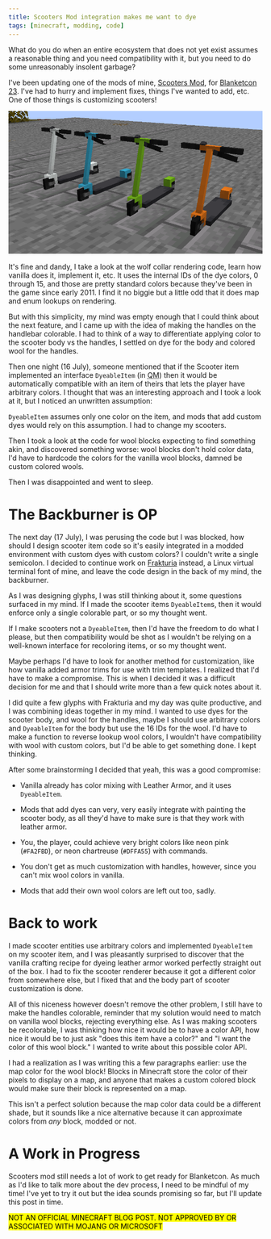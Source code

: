 ```yaml
---
title: Scooters Mod integration makes me want to dye
tags: [minecraft, modding, code]
---
```


What do you do when an entire ecosystem that does not yet exist assumes a
reasonable thing and you need compatibility with it, but you need to do some
unreasonably insolent garbage?


I've been updating one of the mods of mine, [Scooters Mod](/mods/scooters), for
[Blanketcon 23][bc23]. I've had to hurry and implement fixes, things I've wanted
to add, etc. One of those things is customizing scooters!

![A screenshot of a few painted scooters](/assets/screenshots/colorful_scooters_ingame.png)

It's fine and dandy, I take a look at the wolf collar rendering code, learn how
vanilla does it, implement it, etc. It uses the internal IDs of the dye colors,
0 through 15, and those are pretty standard colors because they've been in the
game since early 2011. I find it no biggie but a little odd that it does map
and enum lookups on rendering.

But with this simplicity, my mind was empty enough that I could think about the
next feature, and I came up with the idea of making the handles on the handlebar
colorable. I had to think of a way to differentiate applying color to the
scooter body vs the handles, I settled on dye for the body and colored wool for
the handles.

Then one night (16 July), someone mentioned that if the Scooter item implemented
an interface `DyeableItem` (in <abbr title="Quilt Mappings">QM</abbr>) then it
would be automatically compatible with an item of theirs that lets the player
have arbitrary colors. I thought that was an interesting approach and I took a
look at it, but I noticed an unwritten assumption:

`DyeableItem` assumes only one color on the item, and mods that add custom dyes
would rely on this assumption. I had to change my scooters.

Then I took a look at the code for wool blocks expecting to find something akin,
and discovered something worse: wool blocks don't hold color data, I'd have to
hardcode the colors for the vanilla wool blocks, damned be custom colored wools.

Then I was disappointed and went to sleep.


The Backburner is OP
====================

The next day (17 July), I was perusing the code but I was blocked, how should I
design scooter item code so it's easily integrated in a modded environment with
custom dyes with custom colors? I couldn't write a single semicolon. I decided
to continue work on [Frakturia][frakturia] instead, a Linux virtual terminal
font of mine, and leave the code design in the back of my mind, the backburner.

As I was designing glyphs, I was still thinking about it, some questions
surfaced in my mind. If I made the scooter items `DyeableItem`s, then it would enforce only a single colorable part, or so my thought went.

If I make scooters not a `DyeableItem`, then I'd have the freedom to do what I
please, but then compatibility would be shot as I wouldn't be relying on a
well-known interface for recoloring items, or so my thought went.

Maybe perhaps I'd have to look for another method for customization, like how
vanilla added armor trims for use with trim templates. I realized that I'd have
to make a compromise. This is when I decided it was a difficult decision for me
and that I should write more than a few quick notes about it.

I did quite a few glyphs with Frakturia and my day was quite productive, and I
was combining ideas together in my mind. I wanted to use dyes for the
scooter body, and wool for the handles, maybe I should use arbitrary colors and
`DyeableItem` for the body but use the 16 IDs for the wool. I'd have to make a
function to reverse lookup wool colors, I wouldn't have compatibility with
wool with custom colors, but I'd be able to get something done. I kept thinking.

After some brainstorming I decided that yeah, this was a good compromise:

  - Vanilla already has color mixing with Leather Armor, and it uses
    `DyeableItem`.

  - Mods that add dyes can very, very easily integrate with painting the scooter
    body, as all they'd have to make sure is that they work with leather armor.

  - You, the player, could achieve very bright colors like neon pink
    (`#FA2FBD`), or neon chartreuse (`#DFFA55`) with commands.

  - You don't get as much customization with handles, however, since you can't
    mix wool colors in vanilla.

  - Mods that add their own wool colors are left out too, sadly.


Back to work
============

I made scooter entities use arbitrary colors and implemented `DyeableItem` on my
scooter item, and I was pleasantly surprised to discover that the vanilla
crafting recipe for dyeing leather armor worked perfectly straight out of the
box. I had to fix the scooter renderer because it got a different color from
somewhere else, but I fixed that and the body part of scooter customization is
done.

All of this niceness however doesn't remove the other problem, I still have to
make the handles colorable, reminder that my solution would need to match on
vanilla wool blocks, rejecting everything else. As I was making scooters be
recolorable, I was thinking how nice it would be to have a color API, how nice
it would be to just ask "does this item have a color?" and "I want the color of
this wool block." I wanted to write about this possible color API.

I had a realization as I was writing this a few paragraphs earlier: use the map
color for the wool block! Blocks in Minecraft store the color of their pixels to
display on a map, and anyone that makes a custom colored block would make sure
their block is represented on a map.

This isn't a perfect solution because the map color data could be a different
shade, but it sounds like a nice alternative because it can approximate colors
from *any* block, modded or not.

A Work in Progress
==================

Scooters mod still needs a lot of work to get ready for Blanketcon. As much as
I'd like to talk more about the dev process, I need to be mindful of my time!
I've yet to try it out but the idea sounds promising so far, but I'll update
this post in time.

[bc23]: https://blanketcon.modfest.net/
[frakturia]: https://github.com/hibiii/frakturia

<mark class="note">NOT AN OFFICIAL MINECRAFT BLOG POST. NOT APPROVED BY OR ASSOCIATED WITH MOJANG OR MICROSOFT</mark>